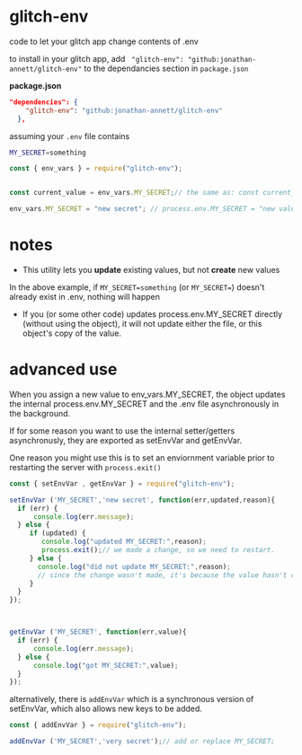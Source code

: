 # glitch-env
code to let your glitch app change contents of .env


to install  in your glitch app, add ` "glitch-env": "github:jonathan-annett/glitch-env"` to the dependancies section in `package.json`


**package.json**

```json
"dependencies": {
    "glitch-env": "github:jonathan-annett/glitch-env" 
  },
```




assuming your `.env` file contains

```bash
MY_SECRET=something
```

```js
const { env_vars } = require("glitch-env");


const current_value = env_vars.MY_SECRET;// the same as: const current_value = process.env.MY_SECRET;

env_vars.MY_SECRET = "new secret"; // process.env.MY_SECRET = "new value" doesn't update the file, this does.


```

**notes**
===

 * This utility lets you **update** existing values, but not **create** new values

In the above example, if `MY_SECRET=something` (or `MY_SECRET=`) doesn't already exist in .env, nothing will happen

 * If you (or some other code) updates process.env.MY_SECRET directly (without using the object), it will not update either the file, or this object's copy of the value. 


**advanced use**
===

When you assign a new value to env_vars.MY_SECRET, the object updates the internal process.env.MY_SECRET and the .env file asynchronously in the background.

If for some reason you want to use the internal setter/getters asynchronusly, they are exported as setEnvVar and getEnvVar.

One reason you might use this is to set an enviornment variable prior to restarting the server with `process.exit()`


```js
const { setEnvVar , getEnvVar } = require("glitch-env");

setEnvVar ('MY_SECRET','new secret', function(err,updated,reason){
  if (err) {
      console.log(err.message); 
  } else {
     if (updated) {
        console.log("updated MY_SECRET:",reason);
        process.exit();// we made a change, so we need to restart.
     } else {
       console.log("did not update MY_SECRET:",reason);
       // since the change wasn't made, it's because the value hasn't changed, so no point in restarting the server.
     }
  }
});



getEnvVar ('MY_SECRET', function(err,value){
  if (err) {
      console.log(err.message); 
  } else {
      console.log("got MY_SECRET:",value);
  }
});

```

alternatively, there is `addEnvVar` which is a synchronous version of setEnvVar, which also allows new keys to be added.

```js
const { addEnvVar } = require("glitch-env");

addEnvVar ('MY_SECRET','very secret');// add or replace MY_SECRET;

```




